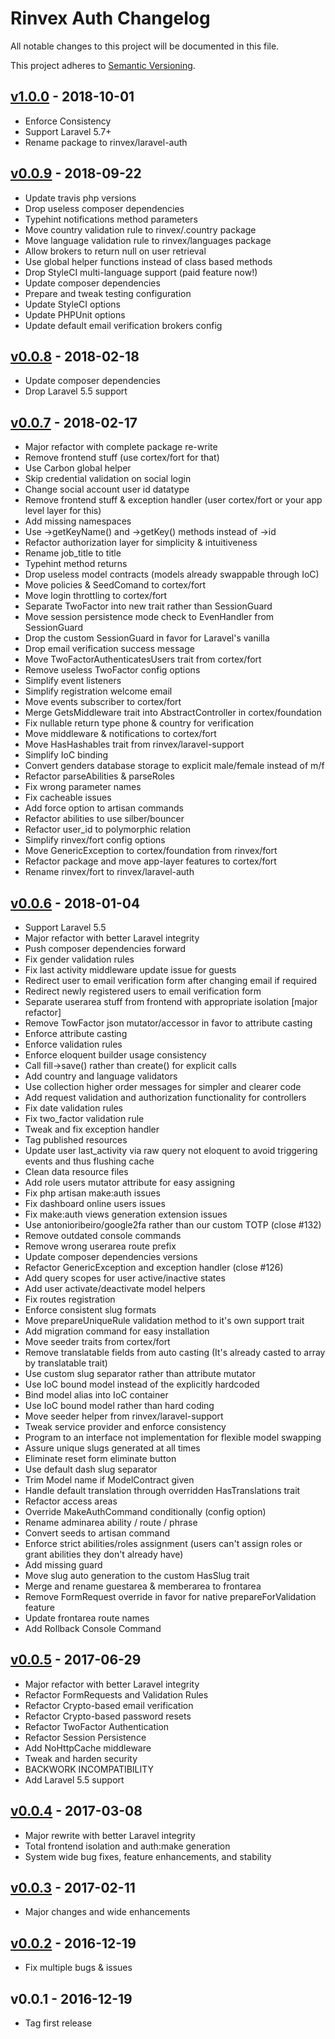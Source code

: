 # Rinvex Auth Changelog

All notable changes to this project will be documented in this file.

This project adheres to [Semantic Versioning](CONTRIBUTING.md).


## [v1.0.0] - 2018-10-01
- Enforce Consistency
- Support Laravel 5.7+
- Rename package to rinvex/laravel-auth

## [v0.0.9] - 2018-09-22
- Update travis php versions
- Drop useless composer dependencies
- Typehint notifications method parameters
- Move country validation rule to rinvex/.country package
- Move language validation rule to rinvex/languages package
- Allow brokers to return null on user retrieval
- Use global helper functions instead of class based methods
- Drop StyleCI multi-language support (paid feature now!)
- Update composer dependencies
- Prepare and tweak testing configuration
- Update StyleCI options
- Update PHPUnit options
- Update default email verification brokers config

## [v0.0.8] - 2018-02-18
- Update composer dependencies
- Drop Laravel 5.5 support

## [v0.0.7] - 2018-02-17
- Major refactor with complete package re-write
- Remove frontend stuff (use cortex/fort for that)
- Use Carbon global helper
- Skip credential validation on social login
- Change social account user id datatype
- Remove frontend stuff & exception handler (user cortex/fort or your app level layer for this)
- Add missing namespaces
- Use ->getKeyName() and ->getKey() methods instead of ->id
- Refactor authorization layer for simplicity & intuitiveness
- Rename job_title to title
- Typehint method returns
- Drop useless model contracts (models already swappable through IoC)
- Move policies & SeedComand to cortex/fort
- Move login throttling to cortex/fort
- Separate TwoFactor into new trait rather than SessionGuard
- Move session persistence mode check to EvenHandler from SessionGuard
- Drop the custom SessionGuard in favor for Laravel's vanilla
- Drop email verification success message
- Move TwoFactorAuthenticatesUsers trait from cortex/fort
- Remove useless TwoFactor config options
- Simplify event listeners
- Simplify registration welcome email
- Move events subscriber to cortex/fort
- Merge GetsMiddleware trait into AbstractController in cortex/foundation
- Fix nullable return type phone & country for verification
- Move middleware & notifications to cortex/fort
- Move HasHashables trait from rinvex/laravel-support
- Simplify IoC binding
- Convert genders database storage to explicit male/female instead of m/f
- Refactor parseAbilities & parseRoles
- Fix wrong parameter names
- Fix cacheable issues
- Add force option to artisan commands
- Refactor abilities to use silber/bouncer
- Refactor user_id to polymorphic relation
- Simplify rinvex/fort config options
- Move GenericException to cortex/foundation from rinvex/fort
- Refactor package and move app-layer features to cortex/fort
- Rename rinvex/fort to rinvex/laravel-auth

## [v0.0.6] - 2018-01-04
- Support Laravel 5.5
- Major refactor with better Laravel integrity
- Push composer dependencies forward
- Fix gender validation rules
- Fix last activity middleware update issue for guests
- Redirect user to email verification form after changing email if required
- Redirect newly registered users to email verification form
- Separate userarea stuff from frontend with appropriate isolation [major refactor]
- Remove TowFactor json mutator/accessor in favor to attribute casting
- Enforce attribute casting
- Enforce validation rules
- Enforce eloquent builder usage consistency
- Call fill->save() rather than create() for explicit calls
- Add country and language validators
- Use collection higher order messages for simpler and clearer code
- Add request validation and authorization functionality for controllers
- Fix date validation rules
- Fix two_factor validation rule
- Tweak and fix exception handler
- Tag published resources
- Update user last_activity via raw query not eloquent to avoid triggering events and thus flushing cache
- Clean data resource files
- Add role users mutator attribute for easy assigning
- Fix php artisan make:auth issues
- Fix dashboard online users issues
- Fix make:auth views generation extension issues
- Use antonioribeiro/google2fa rather than our custom TOTP (close #132)
- Remove outdated console commands
- Remove wrong userarea route prefix
- Update composer dependencies versions
- Refactor GenericException and exception handler (close #126)
- Add query scopes for user active/inactive states
- Add user activate/deactivate model helpers
- Fix routes registration
- Enforce consistent slug formats
- Move prepareUniqueRule validation method to it's own support trait
- Add migration command for easy installation
- Move seeder traits from cortex/fort
- Remove translatable fields from auto casting (It's already casted to array by translatable trait)
- Use custom slug separator rather than attribute mutator
- Use IoC bound model instead of the explicitly hardcoded
- Bind model alias into IoC container
- Use IoC bound model rather than hard coding
- Move seeder helper from rinvex/laravel-support
- Tweak service provider and enforce consistency
- Program to an interface not implementation for flexible model swapping
- Assure unique slugs generated at all times
- Eliminate reset form eliminate button
- Use default dash slug separator
- Trim Model name if ModelContract given
- Handle default translation through overridden HasTranslations trait
- Refactor access areas
- Override MakeAuthCommand conditionally (config option)
- Rename adminarea ability / route / phrase
- Convert seeds to artisan command
- Enforce strict abilities/roles assignment (users can't assign roles or grant abilities they don't already have)
- Add missing guard
- Move slug auto generation to the custom HasSlug trait
- Merge and rename guestarea & memberarea to frontarea
- Remove FormRequest override in favor for native prepareForValidation feature
- Update frontarea route names
- Add Rollback Console Command

## [v0.0.5] - 2017-06-29
- Major refactor with better Laravel integrity
- Refactor FormRequests and Validation Rules
- Refactor Crypto-based email verification
- Refactor Crypto-based password resets
- Refactor TwoFactor Authentication
- Refactor Session Persistence
- Add NoHttpCache middleware
- Tweak and harden security
- BACKWORK INCOMPATIBILITY
- Add Laravel 5.5 support

## [v0.0.4] - 2017-03-08
- Major rewrite with better Laravel integrity
- Total frontend isolation and auth:make generation
- System wide bug fixes, feature enhancements, and stability

## [v0.0.3] - 2017-02-11
- Major changes and wide enhancements

## [v0.0.2] - 2016-12-19
- Fix multiple bugs & issues

## v0.0.1 - 2016-12-19
- Tag first release

[v1.0.0]: https://github.com/rinvex/laravel-auth/compare/v0.0.9...v1.0.0
[v0.0.9]: https://github.com/rinvex/laravel-auth/compare/v0.0.8...v0.0.9
[v0.0.8]: https://github.com/rinvex/laravel-auth/compare/v0.0.7...v0.0.8
[v0.0.7]: https://github.com/rinvex/laravel-auth/compare/v0.0.6...v0.0.7
[v0.0.6]: https://github.com/rinvex/laravel-auth/compare/v0.0.5...v0.0.6
[v0.0.5]: https://github.com/rinvex/laravel-auth/compare/v0.0.4...v0.0.5
[v0.0.4]: https://github.com/rinvex/laravel-auth/compare/v0.0.3...v0.0.4
[v0.0.3]: https://github.com/rinvex/laravel-auth/compare/v0.0.2...v0.0.3
[v0.0.2]: https://github.com/rinvex/laravel-auth/compare/v0.0.1...v0.0.2
